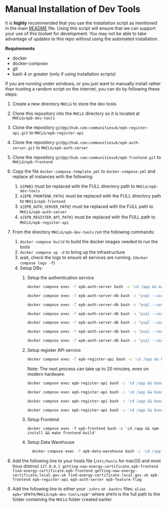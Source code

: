# Manual Installation of Dev Tools

It is **highly** recommended that you use the installation script as mentioned
in the main [README](./README.md) file. Using this script will ensure that we
can support your use of this toolset for development. You may not be able to
take advantage of updates to this repo without using the automated installation.

**Requirements**

* docker
* docker-compose
* git
* bash 4 or greater (only if using installation scripts)

If you are running under windows, or you just want to manually install
rather than trusting a random script on the internet, you can do by following
these steps:

1. Create a new directory `MHCLG` to store the dev tools
2. Clone this repository into the `MHCLG` directory so it is located at
   `MHCLG/epb-dev-tools`
3. Clone the repository `git@github.com:communitiesuk/epb-register-api.git` to
    `MHCLG/epb-register-api`
4. Clone the repository `git@github.com:communitiesuk/epb-auth-server.git` to
    `MHCLG/epb-auth-server`
5. Clone the repository `git@github.com:communitiesuk/epb-frontend.git` to
    `MHCLG/epb-frontend`
6. Copy the file `docker-compose.template.yml` to `docker-compose.yml` and
    replace all instances with the following:
    1. `${PWD}` must be replaced with the FULL directory path to
        `MHCLG/epb-dev-tools`
    2. `${EPB_FRONTEND_PATH}` must be replaced with the FULL directory path to
        `MHCLG/epb-frontend`
    3. `${EPB_AUTH_SERVER_PATH}` must be replaced with the FULL path to
        `MHCLG/epb-auth-server`
    4. `${EPB_REGISTER_API_PATH}` must be replaced with the FULL path to
        `MHCLG/epb-register-api`
7. From the directory `MHCLG/epb-dev-tools` run the following commands:
    1. `docker compose build` to build the docker images needed to run the tools
    2. `docker compose up -d` to bring up the infrastructure
    3. wait, check the logs to ensure all services are running.
        (`docker compose logs -f`)
    4. Setup DBs:
        1. Setup the authentication service

            ```sh
            docker compose exec -T epb-auth-server bash -c 'cd /app && make db-setup'

            docker compose exec -T epb-auth-server-db bash -c "psql --username epb -d epb -c \"INSERT INTO clients (id, name, supplemental) VALUES ('6f61579e-e829-47d7-aef5-7d36ad068bee', 'epb_frontend', '{\\\"scheme_ids\\\": [1,2,3,4,5,6,7,8,9,10,11,12,13,14,15,16,17]}');\""

            docker compose exec -T epb-auth-server-db bash -c "psql --username epb -d epb -c \"INSERT INTO clients (id, name, supplemental) VALUES ('5e7b7607-971b-45a4-9155-cb4f6ea7e9f5', 'epb_data_warehouse', '{\\\"scheme_ids\\\": [1,2,3,4,5,6,7,8,9,10,11,12,13,14,15,16,17]}');\""

            docker compose exec -T epb-auth-server-db bash -c "psql --username epb -d epb -c \"INSERT INTO client_secrets (client_id, secret) VALUES ('6f61579e-e829-47d7-aef5-7d36ad068bee', crypt('test-client-secret', gen_salt('bf')));\""

            docker compose exec -T epb-auth-server-db bash -c "psql --username epb -d epb -c \"INSERT INTO client_secrets (client_id, secret) VALUES ('5e7b7607-971b-45a4-9155-cb4f6ea7e9f5', crypt('data-warehouse-secret', gen_salt('bf')));\""

            docker compose exec -T epb-auth-server-db bash -c "psql --username epb -d epb -c \"INSERT INTO client_scopes (client_id, scope) VALUES ('6f61579e-e829-47d7-aef5-7d36ad068bee', 'scheme:create'), ('6f61579e-e829-47d7-aef5-7d36ad068bee', 'scheme:list'), ('6f61579e-e829-47d7-aef5-7d36ad068bee', 'scheme:assessor:list'), ('6f61579e-e829-47d7-aef5-7d36ad068bee', 'scheme:assessor:update'), ('6f61579e-e829-47d7-aef5-7d36ad068bee', 'scheme:assessor:fetch'), ('6f61579e-e829-47d7-aef5-7d36ad068bee', 'assessment:fetch'), ('6f61579e-e829-47d7-aef5-7d36ad068bee', 'assessment:lodge'), ('6f61579e-e829-47d7-aef5-7d36ad068bee', 'assessment:search'), ('6f61579e-e829-47d7-aef5-7d36ad068bee', 'assessor:search'), ('6f61579e-e829-47d7-aef5-7d36ad068bee', 'address:search'), ('6f61579e-e829-47d7-aef5-7d36ad068bee', 'migrate:assessment'), ('6f61579e-e829-47d7-aef5-7d36ad068bee', 'migrate:assessor'),  ('6f61579e-e829-47d7-aef5-7d36ad068bee', 'migrate:address'), ('6f61579e-e829-47d7-aef5-7d36ad068bee', 'report:assessor:status'), ('6f61579e-e829-47d7-aef5-7d36ad068bee', 'statistics:fetch');\""
            
            docker compose exec -T epb-auth-server-db bash -c "psql --username epb -d epb -c \"INSERT INTO client_scopes (client_id, scope) VALUES ('5e7b7607-971b-45a4-9155-cb4f6ea7e9f5', 'assessment:fetch'), ('5e7b7607-971b-45a4-9155-cb4f6ea7e9f5', 'assessmentmetadata:fetch');\""
            ```


        2. Setup register API service

            ```sh
            docker compose exec -T epb-register-api bash -c 'cd /app && RACK_ENV=production DISABLE_DATABASE_ENVIRONMENT_CHECK=1 make setup-db'
            ```

            Note: The next process can take up to 20 minutes, even on modern
            hardware.

            ```sh
            docker compose exec epb-register-api bash -c 'cd /app && bundle exec rake maintenance:import_postcode'
            
            docker compose exec epb-register-api bash -c 'cd /app && bundle exec rake dev_data:import_postcode_outcode'

            docker compose exec epb-register-api bash -c 'cd /app && bundle exec rake dev_data:generate_schemes'

            docker compose exec epb-register-api bash -c 'cd /app && bundle exec rake dev_data:generate_assessors'
            ```
        3. Setup Frontend

            `docker compose exec -T epb-frontend bash -c 'cd /app && npm install && make frontend-build'`

        4. Setup Data Warehouse
            ```sh
              docker compose exec -T epb-data-warehouse bash -c 'cd /app && RACK_ENV=production DISABLE_DATABASE_ENVIRONMENT_CHECK=1 bundle exec rake db:migrate || bundle exec rake db:setup'
            ```
8. Add the following line to your hosts file (`/etc/hosts` for macOS and most
    linux distros) `127.0.0.1 getting-new-energy-certificate.epb-frontend find-energy-certificate.epb-frontend getting-new-energy-certificate.local.gov.uk find-energy-certificate.local.gov.uk epb-frontend epb-register-api epb-auth-server epb-feature-flag`

9. Add the following line to either your `.zshrc` or `.bashrc` files:
    `alias epb="$PATH/MHCLG/epb-dev-tools/epb"` where `$PATH` is the full path
    to the folder containing the `MHCLG` folder created earlier.
